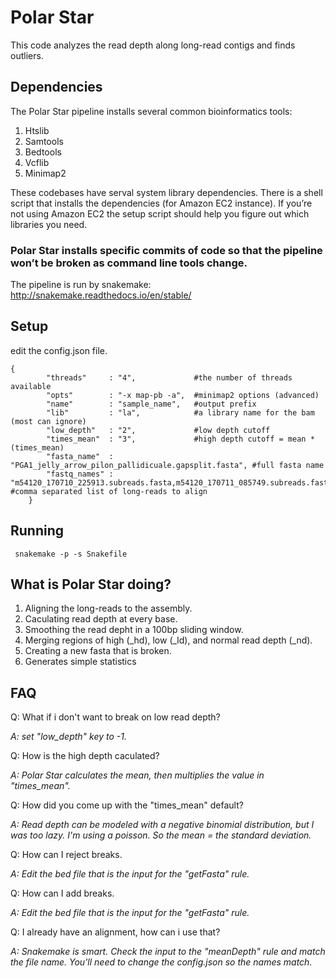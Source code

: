 # Polar Star

This code analyzes the read depth along long-read contigs and finds outliers. 

## Dependencies  



The Polar Star pipeline installs several common bioinformatics tools:
1.	Htslib
2.	Samtools
3.	Bedtools
4.	Vcflib
5.	Minimap2

These codebases have serval system library dependencies. There is a shell script that installs the dependencies (for Amazon EC2 instance). If you’re not using Amazon EC2 the setup script should help you figure out which libraries you need. 

### Polar Star installs specific commits of code so that the pipeline won’t be broken as command line tools change.

The pipeline is run by snakemake: http://snakemake.readthedocs.io/en/stable/ 

## Setup

edit the config.json file. 

```
{
	    "threads"     : "4",             #the number of threads available 
	    "opts"        : "-x map-pb -a",  #minimap2 options (advanced)
	    "name"        : "sample_name",   #output prefix
	    "lib"         : "la",            #a library name for the bam (most can ignore)
	    "low_depth"   : "2",             #low depth cutoff
	    "times_mean"  : "3",             #high depth cutoff = mean * (times_mean)
	    "fasta_name"  : "PGA1_jelly_arrow_pilon_pallidicuale.gapsplit.fasta", #full fasta name
	    "fastq_names" : "m54120_170710_225913.subreads.fasta,m54120_170711_085749.subreads.fasta,m54120_170711_190715.subreads.fasta" #comma separated list of long-reads to align
	}

```

## Running

```
 snakemake -p -s Snakefile
```

## What is Polar Star doing?

1. Aligning the long-reads to the assembly.
2. Caculating read depth at every base.
3. Smoothing the read depht in a 100bp sliding window.
4. Merging regions of high (_hd), low (_ld), and normal read depth (_nd).
5. Creating a new fasta that is broken.
6. Generates simple statistics


## FAQ

Q: What if i don't want to break on low read depth?
  
  *A: set "low_depth" key to -1.*
   
Q: How is the high depth caculated?
   
   *A: Polar Star calculates the mean, then multiplies the value in "times_mean".*
   
Q: How did you come up with the "times_mean" default?
   
   *A: Read depth can be modeled with a negative binomial distribution, but I was too lazy. I'm using a poisson. So the mean = the standard deviation.*
   
Q: How can I reject breaks.
   
   *A: Edit the bed file that is the input for the "getFasta" rule.*

Q: How can I add breaks.
   
   *A: Edit the bed file that is the input for the "getFasta" rule.*

Q: I already have an alignment, how can i use that?

  *A: Snakemake is smart. Check the input to the "meanDepth" rule and match the file name. You'll need to change the config.json so the names match.*
